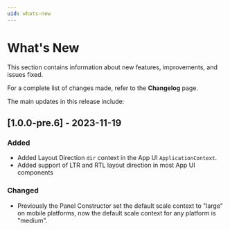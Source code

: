 ```yaml
---
uid: whats-new
---
```


# What's New

This section contains information about new features, improvements, and issues fixed.

For a complete list of changes made, refer to the **Changelog** page.

The main updates in this release include:

## [1.0.0-pre.6] - 2023-11-19

### Added

- Added Layout Direction `dir` context in the App UI `ApplicationContext`.
- Added support of LTR and RTL layout direction in most App UI components

### Changed

- Previously the Panel Constructor set the default scale context to "large" on mobile platforms, now the default scale context for any platform is "medium".

